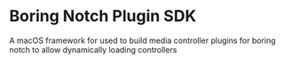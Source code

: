 # Boring Notch Plugin SDK
A macOS framework for used to build media controller plugins for boring notch to allow dynamically loading controllers
